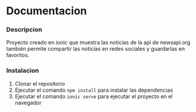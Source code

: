 # Documentacion

### Descripcion
Proyecto creado en ionic que muestra las noticias de la api de newsapi.org
también permite compartir las noticias en redes sociales y guardarlas en favoritos.


### Instalacion
1. Clonar el repositorio
2. Ejecutar el comando `npm install` para instalar las dependencias
3. Ejecutar el comando `ionic serve` para ejecutar el proyecto en el navegador